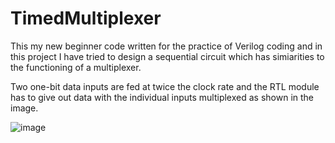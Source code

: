 # TimedMultiplexer
 This my new beginner code written for the practice of Verilog coding and in this project I have tried to design a sequential circuit which has simiarities to the functioning of a multiplexer.

  Two one-bit data inputs are fed at twice the clock rate and the RTL module has to give out data with the individual inputs multiplexed as shown in the image.
     
![image](https://user-images.githubusercontent.com/79787892/223920911-a45b3d8f-289d-40a8-8071-ef82c43d6f2b.png)
